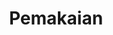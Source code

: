 ---
id: pemakaian
title: Pemakaian
description: Panduan login ke aplikasi ERP V2
tags: [erp-v2, pemakaian]
---